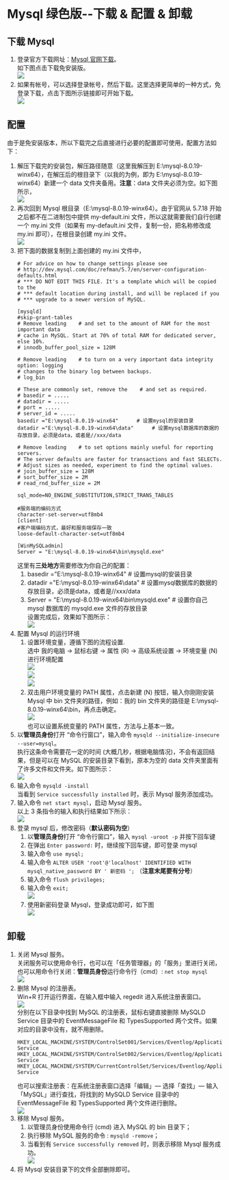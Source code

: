# Mysql 绿色版--下载 & 配置 & 卸载

## 下载 Mysql
1. 登录官方下载网址：[Mysql 官网下载](https://dev.mysql.com/downloads/mysql/)。  
   如下图点击下载免安装版。  
   ![](download%20mysql%20portable.png)  
2. 如果有帐号，可以选择登录帐号，然后下载。这里选择更简单的一种方式，免登录下载，点击下图所示链接即可开始下载。  
   ![](download%202.png)  

## 配置  
由于是免安装版本，所以下载完之后直接进行必要的配置即可使用，配置方法如下：  
1. 解压下载完的安装包，解压路径随意（这里我解压到 E:\mysql-8.0.19-winx64），在解压后的根目录下（以我的为例，即为 E:\mysql-8.0.19-winx64）新建一个 data 文件夹备用。**注意**：data 文件夹必须为空。如下图所示，  
   ![](create%20empty%20data%20dir.png)  
2. 再次回到 Mysql 根目录（E:\mysql-8.0.19-winx64）。由于官网从 5.7.18 开始之后都不在二进制包中提供 my-default.ini 文件，所以这就需要我们自行创建一个 my.ini 文件（如果有 my-default.ini 文件，复制一份，把名称修改成 my.ini 即可），在根目录创建 my.ini 文件。  
   ![](create%20my%20ini.png)  
3. 把下面的数据复制到上面创建的 my.ini 文件中，  
   ```
   # For advice on how to change settings please see
   # http://dev.mysql.com/doc/refman/5.7/en/server-configuration-defaults.html
   # *** DO NOT EDIT THIS FILE. It's a template which will be copied to the
   # *** default location during install, and will be replaced if you
   # *** upgrade to a newer version of MySQL.

   [mysqld]
   #skip-grant-tables
   # Remove leading    # and set to the amount of RAM for the most important data
   # cache in MySQL. Start at 70% of total RAM for dedicated server, else 10%.
   # innodb_buffer_pool_size = 128M

   # Remove leading    # to turn on a very important data integrity option: logging
   # changes to the binary log between backups.
   # log_bin

   # These are commonly set, remove the    # and set as required.
   # basedir = .....
   # datadir = .....
   # port = .....
   # server_id = .....
   basedir ="E:\mysql-8.0.19-winx64"      # 设置mysql的安装目录
   datadir ="E:\mysql-8.0.19-winx64\data"      # 设置mysql数据库的数据的存放目录，必须是data，或者是//xxx/data

   # Remove leading    # to set options mainly useful for reporting servers.
   # The server defaults are faster for transactions and fast SELECTs.
   # Adjust sizes as needed, experiment to find the optimal values.
   # join_buffer_size = 128M
   # sort_buffer_size = 2M
   # read_rnd_buffer_size = 2M

   sql_mode=NO_ENGINE_SUBSTITUTION,STRICT_TRANS_TABLES

   #服务端的编码方式
   character-set-server=utf8mb4
   [client]
   #客户端编码方式，最好和服务端保存一致
   loose-default-character-set=utf8mb4

   [WinMySQLadmin]
   Server = "E:\mysql-8.0.19-winx64\bin\mysqld.exe"
   ```  
   这里有**三处地方**需要修改为你自己的配置：  
   1. basedir ="E:\mysql-8.0.19-winx64" # 设置mysql的安装目录  
   2. datadir ="E:\mysql-8.0.19-winx64\data" # 设置mysql数据库的数据的存放目录，必须是data，或者是//xxx/data  
   3. Server = "E:\mysql-8.0.19-winx64\bin\mysqld.exe" # 设置你自己 mysql 数据库的 mysqld.exe 文件的存放目录  
   设置完成后，效果如下图所示：  
   ![](config%20my%20ini.png)  
4. 配置 Mysql 的运行环境  
   1. 设置环境变量，遵循下图的流程设置.  
   选中 我的电脑 → 鼠标右键 → 属性 (R) → 高级系统设置 → 环境变量 (N)  进行环境配置  
   ![](properties.png)  
   ![](advanced%20config.png)  
   ![](env%20variable.png)  
   1. 双击用户环境变量的 PATH 属性，点击新建 (N) 按钮，输入你刚刚安装 Mysql 中 bin 文件夹的路径，例如：我的 bin 文件夹的路径是 E:\mysql-8.0.19-winx64\bin，再点击确定。  
   ![](set%20env%20variable.png)  
   也可以设置系统变量的 PATH 属性，方法与上基本一致。  
5. 以**管理员身份**打开 “命令行窗口”，输入命令 `mysqld --initialize-insecure --user=mysql`。  
   执行这条命令需要花一定的时间 (大概几秒，根据电脑情况)，不会有返回结果，但是可以在 MySQL 的安装目录下看到，原本为空的 data 文件夹里面有了许多文件和文件夹。如下图所示：  
   ![](data%20dir%20have%20contents.png)  
6. 输入命令 `mysqld -install`  
   当看到 `Service successfully installed` 时，表示 Mysql 服务添加成功。  
7. 输入命令 `net start mysql`，启动 Mysql 服务。  
   以上 3 条指令的输入和执行结果如下所示：  
   ![](init%20mysql.png)  
8. 登录 mysql 后，修改密码（**默认密码为空**）  
   1. 以**管理员身份**打开 “命令行窗口”，输入 `mysql -uroot -p` 并按下回车键  
   2. 在弹出 `Enter password:` 时，继续按下回车键，即可登录 mysql  
   3. 输入命令 `use mysql;`  
   4. 输入命令 `ALTER USER 'root'@'localhost' IDENTIFIED WITH mysql_native_password BY ' 新密码 ';` （**注意末尾要有分号**）  
   5. 输入命令 `flush privileges;`  
   6. 输入命令 `exit;`  
   ![](change%20password.png)  
   1. 使用新密码登录 Mysql，登录成功即可，如下图  
   ![](try%20new%20passwd.png)  

## 卸载  
1. 关闭 Mysql 服务。  
   关闭服务可以使用命令行，也可以在「任务管理器」的「服务」里进行关闭，也可以用命令行关闭：**管理员身份**运行命令行（cmd）: `net stop mysql`  
   ![](net%20stop%20mysql.png)  
2. 删除 Mysql 的注册表。  
   Win+R 打开运行界面，在输入框中输入 regedit 进入系统注册表窗口。  
   ![](regedit.png)  
   分别在以下目录中找到 MySQL 的注册表，鼠标右键直接删除 MySQLD Service 目录中的 EventMessageFile 和 TypesSupported 两个文件。如果对应的目录中没有，就不用删除。  
   ```
   HKEY_LOCAL_MACHINE/SYSTEM/ControlSet001/Services/Eventlog/Application/MySQLD Service
   HKEY_LOCAL_MACHINE/SYSTEM/ControlSet002/Services/Eventlog/Application/MySQLD Service
   HKEY_LOCAL_MACHINE/SYSTEM/CurrentControlSet/Services/Eventlog/Application/MySQLD Service
    ```  
   也可以搜索注册表：在系统注册表窗口选择「编辑」— 选择「查找」— 输入 「MySQL」进行查找，将找到的 MySQLD Service 目录中的 EventMessageFile 和 TypesSupported 两个文件进行删除。  
   ![](mysqld%20service.png)  
3. 移除 Mysql 服务。  
   1. 以管理员身份使用命令行 (cmd) 进入 MySQL 的 bin 目录下；  
   2. 执行移除 MySQL 服务的命令 : `mysqld -remove`；  
   3. 当看到有 `Service successfully removed` 时，则表示移除 Mysql 服务成功。  
   ![](remove%20mysql%20service.png)   
4. 将 Mysql 安装目录下的文件全部删除即可。  


